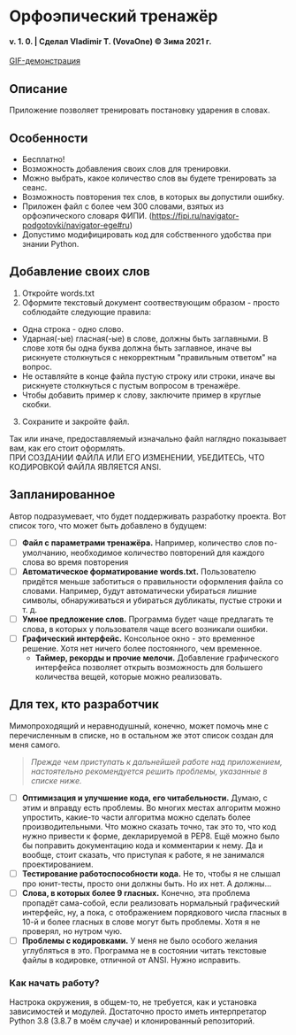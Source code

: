 # Орфоэпический тренажёр
#### v. 1. 0. |  Сделал Vladimir T. (VovaOne) © Зима 2021 г.

[GIF-демонстрация](https://gfycat.com/jovialdefensivearmyworm)

## Описание
Приложение позволяет тренировать постановку ударения в словах.

## Особенности
- Бесплатно!
- Возможность добавления своих слов для тренировки.
- Можно выбрать, какое количество слов вы будете тренировать за сеанс.
- Возможность повторения тех слов, в которых вы допустили ошибку.
- Приложен файл с более чем 300 словами, взятых из орфоэпического словаря ФИПИ.
(https://fipi.ru/navigator-podgotovki/navigator-ege#ru)
- Допустимо модифицировать код для собственного удобства при знании Python.

## Добавление своих слов
1. Откройте words.txt
2. Оформите текстовый документ соотвествующим образом - просто соблюдайте следующие правила:
  - Одна строка - одно слово.
  - Ударная(-ые) гласная(-ые) в слове, должны быть заглавными. В слове хотя бы одна буква должна быть заглавное, иначе вы рискнуете столкнуться с некорректным "правильным ответом" на вопрос.
  - Не оставляйте в конце файла пустую строку или строки, иначе вы рискнуете столкнуться с пустым вопросом в тренажёре.
  - Чтобы добавить пример к слову, заключите пример в круглые скобки.
3. Сохраните и закройте файл.

Так или иначе, предоставляемый изначально файл наглядно показывает вам, как его стоит оформлять.  
ПРИ СОЗДАНИИ ФАЙЛА ИЛИ ЕГО ИЗМЕНЕНИИ, УБЕДИТЕСЬ, ЧТО КОДИРОВКОЙ ФАЙЛА ЯВЛЯЕТСЯ ANSI.

## Запланированное
Автор подразумевает, что будет поддерживать разработку проекта. Вот список того, что может быть добавлено в будущем:
- [ ] **Файл с параметрами тренажёра.** Например, количество слов по-умолчанию, необходимое количество повторений для каждого слова во время повторения
- [ ] **Автоматическое форматирование words.txt.** Пользователю придётся меньше заботиться о правильности оформления файла со словами. Например, будут автоматически убираться лишние символы, обнаруживаться и убираться дубликаты, пустые строки и т. д.
- [ ] **Умное предложение слов.** Программа будет чаще предлагать те слова, в которых у пользователя чаще всего возникали ошибки.
- [ ] **Графический интерфейс.** Консольное окно - это временное решение. Хотя нет ничего более постоянного, чем временное.
  - **Таймер, рекорды и прочие мелочи.** Добавление графического интерфейса позволяет открыть возможность для большего количества вещей, которые можно реализовать.

## Для тех, кто разработчик
Мимопроходящий и неравнодушный, конечно, может помочь мне с перечисленным в списке, но в остальном же этот список создан для меня самого.

> *Прежде чем приступать к дальнейшей работе над приложением, настоятельно рекомендуется решить проблемы, указанные в списке ниже.*

- [ ] **Оптимизация и улучшение кода, его читабельности.** Думаю, с этим и вправду есть проблемы. Во многих местах алгоритм можно упростить, какие-то части алгоритма можно сделать более производительными. Что можно сказать точно, так это то, что код нужно привести к форме, декларируемой в PEP8. Ещё можно было бы поправить документацию кода и комментарии к нему. Да и вообще, стоит сказать, что приступая к работе, я не занимался проектированием.
- [ ] **Тестирование работоспособности кода.** Не то, чтобы я не слышал про юнит-тесты, просто они должны быть. Но их нет. А должны...
- [ ] **Слова, в которых более 9 гласных.** Конечно, эта проблема пропадёт сама-собой, если реализовать нормальный графический интерфейс, ну, а пока, с отображением порядкового числа гласных в 10-й и более гласных в слове могут быть проблемы. Хотя я не проверял, но нутром чую.
- [ ] **Проблемы с кодировками.** У меня не было особого желания углубляться в это. Программа не в состоянии читать текстовые файлы в кодировке, отличной от ANSI. Нужно исправить.

### Как начать работу?
Настрока окружения, в общем-то, не требуется, как и установка зависимостей и модулей. Достаточно просто иметь интерпретатор Python 3.8 (3.8.7 в моём случае) и клонированный репозиторий.
